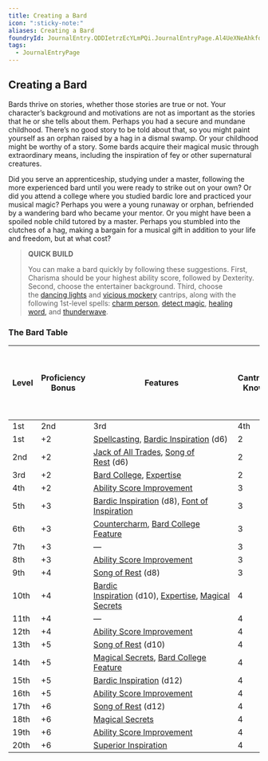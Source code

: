 ```yaml
---
title: Creating a Bard
icon: ":sticky-note:"
aliases: Creating a Bard
foundryId: JournalEntry.QDDIetrzEcYLmPQi.JournalEntryPage.Al4UeXNeAhkfdtRf
tags:
  - JournalEntryPage
---
```


## Creating a Bard

Bards thrive on stories, whether those stories are true or not. Your character’s background and motivations are not as important as the stories that he or she tells about them. Perhaps you had a secure and mundane childhood. There’s no good story to be told about that, so you might paint yourself as an orphan raised by a hag in a dismal swamp. Or your childhood might be worthy of a story. Some bards acquire their magical music through extraordinary means, including the inspiration of fey or other supernatural creatures.

Did you serve an apprenticeship, studying under a master, following the more experienced bard until you were ready to strike out on your own? Or did you attend a college where you studied bardic lore and practiced your musical magic? Perhaps you were a young runaway or orphan, befriended by a wandering bard who became your mentor. Or you might have been a spoiled noble child tutored by a master. Perhaps you stumbled into the clutches of a hag, making a bargain for a musical gift in addition to your life and freedom, but at what cost?

> **QUICK BUILD**
> 
> You can make a bard quickly by following these suggestions. First, Charisma should be your highest ability score, followed by Dexterity. Second, choose the entertainer background. Third, choose the [dancing lights](https://www.dndbeyond.com/spells/2057-dancing-lights) and [vicious mockery](https://www.dndbeyond.com/spells/2290-vicious-mockery) cantrips, along with the following 1st-level spells: [charm person](https://www.dndbeyond.com/spells/2025-charm-person), [detect magic](https://www.dndbeyond.com/spells/2065-detect-magic), [healing word,](https://www.dndbeyond.com/spells/2140-healing-word) and [thunderwave](https://www.dndbeyond.com/spells/2278-thunderwave).

### The Bard Table

| Level | Proficiency  <br>Bonus | Features                                                                                                                                                                                                                                      | Cantrips   <br> Known | Spells   <br> Known | —Spell Slots per Spell Level— |     |     |     |     |     |     |     |     |
| ----- | ---------------------- | --------------------------------------------------------------------------------------------------------------------------------------------------------------------------------------------------------------------------------------------- | --------------------- | ------------------- | ----------------------------- | --- | --- | --- | --- | --- | --- | --- | --- |
| 1st   | 2nd                    | 3rd                                                                                                                                                                                                                                           | 4th                   | 5th                 | 6th                           | 7th | 8th | 9th |     |     |     |     |     |
| 1st   | +2                     | [Spellcasting](https://www.dndbeyond.com/classes/1-bard#Spellcasting-74), [Bardic Inspiration](https://www.dndbeyond.com/classes/1-bard#BardicInspiration-75) (d6)                                                                            | 2                     | 4                   | 2                             | —   | —   | —   | —   | —   | —   | —   | —   |
| 2nd   | +2                     | [Jack of All Trades](https://www.dndbeyond.com/classes/1-bard#JackofAllTrades-79), [Song of Rest](https://www.dndbeyond.com/classes/1-bard#SongofRest-80) (d6)                                                                                | 2                     | 5                   | 3                             | —   | —   | —   | —   | —   | —   | —   | —   |
| 3rd   | +2                     | [Bard College](https://www.dndbeyond.com/classes/1-bard#BardCollege-84), [Expertise](https://www.dndbeyond.com/classes/1-bard#Expertise-85)                                                                                                   | 2                     | 6                   | 4                             | 2   | —   | —   | —   | —   | —   | —   | —   |
| 4th   | +2                     | [Ability Score Improvement](https://www.dndbeyond.com/classes/1-bard#AbilityScoreImprovement-87)                                                                                                                                              | 3                     | 7                   | 4                             | 3   | —   | —   | —   | —   | —   | —   | —   |
| 5th   | +3                     | [Bardic Inspiration](https://www.dndbeyond.com/classes/1-bard#BardicInspiration-75) (d8), [Font of Inspiration](https://www.dndbeyond.com/classes/1-bard#FontofInspiration-92)                                                                | 3                     | 8                   | 4                             | 3   | 2   | —   | —   | —   | —   | —   | —   |
| 6th   | +3                     | [Countercharm](https://www.dndbeyond.com/classes/1-bard#Countercharm-93), [Bard College Feature](https://www.dndbeyond.com/classes/1-bard#BardColleges)                                                                                       | 3                     | 9                   | 4                             | 3   | 3   | —   | —   | —   | —   | —   | —   |
| 7th   | +3                     | —                                                                                                                                                                                                                                             | 3                     | 10                  | 4                             | 3   | 3   | 1   | —   | —   | —   | —   | —   |
| 8th   | +3                     | [Ability Score Improvement](https://www.dndbeyond.com/classes/1-bard#AbilityScoreImprovement-87)                                                                                                                                              | 3                     | 11                  | 4                             | 3   | 3   | 2   | —   | —   | —   | —   | —   |
| 9th   | +4                     | [Song of Rest](https://www.dndbeyond.com/classes/1-bard#SongofRest-80) (d8)                                                                                                                                                                   | 3                     | 12                  | 4                             | 3   | 3   | 3   | 1   | —   | —   | —   | —   |
| 10th  | +4                     | [Bardic Inspiration](https://www.dndbeyond.com/classes/1-bard#BardicInspiration-75) (d10), [Expertise](https://www.dndbeyond.com/classes/1-bard#Expertise-85), [Magical Secrets](https://www.dndbeyond.com/classes/1-bard#MagicalSecrets-592) | 4                     | 14                  | 4                             | 3   | 3   | 3   | 2   | —   | —   | —   | —   |
| 11th  | +4                     | —                                                                                                                                                                                                                                             | 4                     | 15                  | 4                             | 3   | 3   | 3   | 2   | 1   | —   | —   | —   |
| 12th  | +4                     | [Ability Score Improvement](https://www.dndbeyond.com/classes/1-bard#AbilityScoreImprovement-87)                                                                                                                                              | 4                     | 15                  | 4                             | 3   | 3   | 3   | 2   | 1   | —   | —   | —   |
| 13th  | +5                     | [Song of Rest](https://www.dndbeyond.com/classes/1-bard#SongofRest-80) (d10)                                                                                                                                                                  | 4                     | 16                  | 4                             | 3   | 3   | 3   | 2   | 1   | 1   | —   | —   |
| 14th  | +5                     | [Magical Secrets](https://www.dndbeyond.com/classes/1-bard#MagicalSecrets-593), [Bard College Feature](https://www.dndbeyond.com/classes/1-bard#BardColleges)                                                                                 | 4                     | 18                  | 4                             | 3   | 3   | 3   | 2   | 1   | 1   | —   | —   |
| 15th  | +5                     | [Bardic Inspiration](https://www.dndbeyond.com/classes/1-bard#BardicInspiration-75) (d12)                                                                                                                                                     | 4                     | 19                  | 4                             | 3   | 3   | 3   | 2   | 1   | 1   | 1   | —   |
| 16th  | +5                     | [Ability Score Improvement](https://www.dndbeyond.com/classes/1-bard#AbilityScoreImprovement-87)                                                                                                                                              | 4                     | 19                  | 4                             | 3   | 3   | 3   | 2   | 1   | 1   | 1   | —   |
| 17th  | +6                     | [Song of Rest](https://www.dndbeyond.com/classes/1-bard#SongofRest-80) (d12)                                                                                                                                                                  | 4                     | 20                  | 4                             | 3   | 3   | 3   | 2   | 1   | 1   | 1   | 1   |
| 18th  | +6                     | [Magical Secrets](https://www.dndbeyond.com/classes/1-bard#MagicalSecrets-594)                                                                                                                                                                | 4                     | 22                  | 4                             | 3   | 3   | 3   | 3   | 1   | 1   | 1   | 1   |
| 19th  | +6                     | [Ability Score Improvement](https://www.dndbeyond.com/classes/1-bard#AbilityScoreImprovement-87)                                                                                                                                              | 4                     | 22                  | 4                             | 3   | 3   | 3   | 3   | 2   | 1   | 1   | 1   |
| 20th  | +6                     | [Superior Inspiration](https://www.dndbeyond.com/classes/1-bard#SuperiorInspiration-94)                                                                                                                                                       | 4                     | 22                  | 4                             | 3   | 3   | 3   | 3   | 2   | 2   | 1   | 1   |